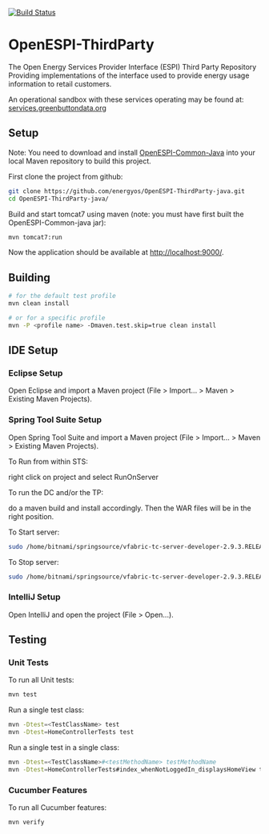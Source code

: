 [![Build Status](https://travis-ci.org/energyos/OpenESPI-ThirdParty-java.png)](https://travis-ci.org/energyos/OpenESPI-ThirdParty-java)

OpenESPI-ThirdParty
======================

The Open Energy Services Provider Interface (ESPI) Third Party Repository Providing implementations of the interface used to provide energy usage information to retail customers.

An operational sandbox with these services operating may be found at:
<a href="https://services.greenbuttondata.org">services.greenbuttondata.org</a>

## Setup

Note: You need to download and install [OpenESPI-Common-Java](https://github.com/energyos/OpenESPI-Common-java) into your local Maven repository to build this project.

First clone the project from github:

```bash
git clone https://github.com/energyos/OpenESPI-ThirdParty-java.git
cd OpenESPI-ThirdParty-java/
```

Build and start tomcat7 using maven (note: you must have first built the OpenESPI-Common-java jar):

```bash
mvn tomcat7:run
```

Now the application should be available at [http://localhost:9000/](http://localhost:9000/).


## Building
```bash
# for the default test profile
mvn clean install

# or for a specific profile
mvn -P <profile name> -Dmaven.test.skip=true clean install
```


## IDE Setup

### Eclipse Setup

Open Eclipse and import a Maven project (File > Import... > Maven > Existing Maven Projects).

### Spring Tool Suite Setup

Open Spring Tool Suite and import a Maven project (File > Import... > Maven > Existing Maven Projects).

To Run from within STS:

right click on project and select RunOnServer


To run the DC and/or the TP:

do a maven build and install accordingly. Then the WAR files will be in the right position.

To Start server:

```bash
sudo /home/bitnami/springsource/vfabric-tc-server-developer-2.9.3.RELEASE/base-instance/bin/tcruntime-ctl.sh start
```
To Stop server:

```bash
sudo /home/bitnami/springsource/vfabric-tc-server-developer-2.9.3.RELEASE/base-instance/bin/tcruntime-ctl.sh stop
```

### IntelliJ Setup

Open IntelliJ and open the project (File > Open...).

## Testing

### Unit Tests

To run all Unit tests:

```bash
mvn test
```

Run a single test class:

```bash
mvn -Dtest=<TestClassName> test
mvn -Dtest=HomeControllerTests test
```

Run a single test in a single class:

```bash
mvn -Dtest=<TestClassName>#<testMethodName> testMethodName
mvn -Dtest=HomeControllerTests#index_whenNotLoggedIn_displaysHomeView test
```

### Cucumber Features

To run all Cucumber features:

```bash
mvn verify
```

